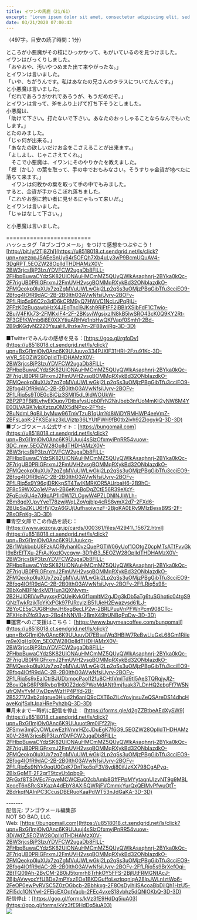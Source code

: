 ```yaml
---
title: イワンの馬鹿（21/61）
excerpt: 'Lorem ipsum dolor sit amet, consectetur adipiscing elit, sed do eiusmod tempor incididunt ut labore et dolore magna aliqua. Praesent elementum facilisis leo vel fringilla est ullamcorper eget. At imperdiet dui accumsan sit amet nulla facilisi morbi tempus.'
date: 03/21/2020 07:00:43
---
```


（497字。目安の読了時間：1分）  
  
ところが小悪魔がその枝にひっかかって、もがいているのを見つけました。  
イワンはびっくりしました。  
「おやおや、汚いやつめまた出て来やがったな。」  
とイワンは言いました。  
「いや、ちがうんです。私はあなたの兄さんのタラスについてたんです。」  
と小悪魔は言いました。  
「だれであろうがかれであろうが、もうだめだぞ。」  
とイワンは言って、斧をふり上げて打ち下そうとしました。  
小悪魔は、  
「助けて下さい。打たないで下さい。あなたのおっしゃることならなんでもいたします。」  
とたのみました。  
「じゃ何が出来る。」  
「あなたの欲しいだけお金をこさえることが出来ます。」  
「よしよし、じゃこさえてくれ。」  
　そこで小悪魔は、イワンにそのやりかたを教えました。  
「樫（かし）の葉を取って、手の中でおもみなさい。そうすりゃ金貨が地べたに落ちて来ます。」  
　イワンは何枚かの葉を取って手の中でもみました。  
すると、金貨が手からこぼれ落ちました。  
「これやお祭に若い者に見せるにゃもって来いだ。」  
とイワンは言いました。  
「じゃはなして下さい。」  
  
と小悪魔は言いました。  
  
\=========================  
ハッシュタグ「#ブンゴウメール」をつけて感想をつぶやこう！　  
[http://bit.ly/2Tj8Zhl](https://u8518018.ct.sendgrid.net/ls/click?upn=nxezppJSAEeSnUy64r5OFQh7Xb4uLy3wP9BcmUQuAV4-3DgRPT_5EOZW28OpIldTHDHAMzX0V-2BW3rjcsBjP3IzuYDVFCW2ugaDb8FlLL-2FHbpBuwaCYdzSK82UiONAuHMCmMZ5QUyQWlkAsaqhnrj-2BYka0kQc-2F7rigUB0PRlGFrxmJ2FmUVH2vsgBOMMqRXykBd32ONbIazdkO-2FMQeokp0luXUx7zqZgMVuUWLwGkj2Lp2qSs3uOMjzPBgGibTfu3cciEO9-2Bfog4IOfR9dAC-2B-2B0IthO3AVwNfsiUyrv-2BOFv-2FfLRiq5s96C2o3dD6kCRM9yQ7HWVC1NcLrJPqRjU-2FFzK0zBuqawbHzX4JEgTncl9JKsh9RiFtFF2jBBlrXSjbFdF1CTwio-2BujV4FKk73-2FMKxIF4-2F-2BKsviWgsjxzlN8kB5lwSRO43cK0Q9KY2Rt-2F3GEfKWmb6j8E0XXYtiuARHVe1nbHwQKfVapf0Smh1-2Bd-2B9dKGdyN2220YsuaHUlhzke7m-2F88wiiRg-3D-3D)  
  
■Twitterでみんなの感想を見る：[https://goo.gl/rgfoDv](https://u8518018.ct.sendgrid.net/ls/click?upn=BxGl1mjOlv0Anc6K9UUuuvo334PJXlF31HRI-2Fzu91Kc-3D-wVR_5EOZW28OpIldTHDHAMzX0V-2BW3rjcsBjP3IzuYDVFCW2ugaDb8FlLL-2FHbpBuwaCYdzSK82UiONAuHMCmMZ5QUyQWlkAsaqhnrj-2BYka0kQc-2F7rigUB0PRlGFrxmJ2FmUVH2vsgBOMMqRXykBd32ONbIazdkO-2FMQeokp0luXUx7zqZgMVuUWLwGkj2Lp2qSs3uOMjzPBgGibTfu3cciEO9-2Bfog4IOfR9dAC-2B-2B0IthO3AVwNfsiUyrv-2BOFv-2FfLRiq5s9T0E0cBiCjz3SMfl5dL9ldWOUkW-2BP2P3FBj8LvhyElOuqv7DtbafvsUpb0FrN2NrJbeb3nfUoMmKli2yNW6M4YE0OLVAGK1vIpXztzuOMX5dNPxx-2FYrd-2BuNdmL9qBiLbyMuw96TmVTzuB1qUmYd8WiDYRMHWP4eeVmZ-2BFsLapK-2FKSEaIkz3kLViztp36LYUtPWri9fB0tb2ivh92ZIogykQ-3D-3D)  
■ブンゴウメール公式サイト：[https://bungomail.com](https://u8518018.ct.sendgrid.net/ls/click?upn=BxGl1mjOlv0Anc6K9UUuuj4sSlzOfxmyiPnRR54vuow-3DC_mw_5EOZW28OpIldTHDHAMzX0V-2BW3rjcsBjP3IzuYDVFCW2ugaDb8FlLL-2FHbpBuwaCYdzSK82UiONAuHMCmMZ5QUyQWlkAsaqhnrj-2BYka0kQc-2F7rigUB0PRlGFrxmJ2FmUVH2vsgBOMMqRXykBd32ONbIazdkO-2FMQeokp0luXUx7zqZgMVuUWLwGkj2Lp2qSs3uOMjzPBgGibTfu3cciEO9-2Bfog4IOfR9dAC-2B-2B0IthO3AVwNfsiUyrv-2BOFv-2FfLRiq5s9Y96qiDRKkpST4TwlKMRKOR5AUrbaH6-2B9hC-2F8c59WXQo1eVPwi-2B6eKmBoDgZCtE56R39eXcY-2FqEck6U4e7d9pAP1lr0W1ZLCgwW4PZLDNINJIWLh-2Bm8qdXUpvYyeT78zwjWqLZoVgjbIp4cRS8ymX2d7-2FXd6-2BUpSaZKLU6HVjOzA6GUjUufhaoiwnzF-2BjoKA0ERy9MlzBessB9S-2F-2BsOFnKg-3D-3D)  
■青空文庫でこの作品を読む：[https://www.aozora.gr.jp/cards/000361/files/42941\_15672.html](https://u8518018.ct.sendgrid.net/ls/click?upn=BxGl1mjOlv0Anc6K9UUuukcg-2Br1WqkbqbU8FzkAORlyhanI0vzQuePGTW06yUof1OOtgZ0cpMTsATfFvvGkl9xBrEfTXu-2FrAJKozlOycgyw-3DfhB3_5EOZW28OpIldTHDHAMzX0V-2BW3rjcsBjP3IzuYDVFCW2ugaDb8FlLL-2FHbpBuwaCYdzSK82UiONAuHMCmMZ5QUyQWlkAsaqhnrj-2BYka0kQc-2F7rigUB0PRlGFrxmJ2FmUVH2vsgBOMMqRXykBd32ONbIazdkO-2FMQeokp0luXUx7zqZgMVuUWLwGkj2Lp2qSs3uOMjzPBgGibTfu3cciEO9-2Bfog4IOfR9dAC-2B-2B0IthO3AVwNfsiUyrv-2BOFv-2FfLRiq5s98-2BbXoNBFNr4kM7Hun3QXNvym-2B2HJlORlVwPuyxsyPQUejKvkGf1qmltM2gJDg3kDb5aTg6tuSGhqtic04tgS9QNzTwkRzjkToYKxPGk97PJRcylzlB51UieH2Ewazvsd61LJ-2BYoCE5sCUG8HdwJH6xgBecLP2w-2BRLPuuVnPFWnPcm908CTc-2FXHoihZfo93wq-2Bo4hNNVB-2BmX49hUNBqPqDw-3D-3D)  
■運営へのご支援はこちら： [https://www.buymeacoffee.com/bungomail](https://u8518018.ct.sendgrid.net/ls/click?upn=BxGl1mjOlv0Anc6K9UUuuvDl7EBsalWq3HBiW7ReBwLluGxL68Gm1RiIem9eXlgHqlXm_5EOZW28OpIldTHDHAMzX0V-2BW3rjcsBjP3IzuYDVFCW2ugaDb8FlLL-2FHbpBuwaCYdzSK82UiONAuHMCmMZ5QUyQWlkAsaqhnrj-2BYka0kQc-2F7rigUB0PRlGFrxmJ2FmUVH2vsgBOMMqRXykBd32ONbIazdkO-2FMQeokp0luXUx7zqZgMVuUWLwGkj2Lp2qSs3uOMjzPBgGibTfu3cciEO9-2Bfog4IOfR9dAC-2B-2B0IthO3AVwNfsiUyrv-2BOFv-2FfLRiq5s9xEaICtrBJUDbmocPaol12fu8CHtIVmlTd9tI5AeSTQRqjyJl2-2BoviQkG6RP8lRvbq1H00Z2doSPWoMdANt9mj1uak37LDnHQ2ebgFf7W5NufrQMvYvMI7wDpwWzHP4PYd-2B-2B5271V3vb2qIgrue0Hiud2h6anIQ9cCXT6oZlLcYovjnsuZeQSAreDS14dhcHaveKqjfSxltJpaHRePyhzbQ-3D-3D)  
■月末まで一時的に配信を停止： [https://forms.gle/d2gZZBtbeAEdXySW9](https://u8518018.ct.sendgrid.net/ls/click?upn=BxGl1mjOlv0Anc6K9UUuuot9m0iFf22jy-2FSmw3mjCyOWLcwEzhVnnrHZcJDuEgK7f6G9_5EOZW28OpIldTHDHAMzX0V-2BW3rjcsBjP3IzuYDVFCW2ugaDb8FlLL-2FHbpBuwaCYdzSK82UiONAuHMCmMZ5QUyQWlkAsaqhnrj-2BYka0kQc-2F7rigUB0PRlGFrxmJ2FmUVH2vsgBOMMqRXykBd32ONbIazdkO-2FMQeokp0luXUx7zqZgMVuUWLwGkj2Lp2qSs3uOMjzPBgGibTfu3cciEO9-2Bfog4IOfR9dAC-2B-2B0IthO3AVwNfsiUyrv-2BOFv-2FfLRiq5s9NYk9ogU0CpK7DnTko5pF3V8ydj80ifJzKX798CgAPyq-2BlxGgMT-2F2grT9tcyUt4pbp9-2FrGxf8TS0VEc7FqveMCWCEuO2cbAmb8GffFPpMYytaqnUIzvNT9g9MBLXeoeT6nSRcSXKazA4dEbY8AXl5QWRjFVCmmkYurQxQElMvPfwuOtT-2BdrkqtNAInPC3CcusDBERuoKaaPdWT53nJdGaKA-3D-3D)  
  
\-------  
配信元: ブンゴウメール編集部  
NOT SO BAD, LLC.  
Web: [https://bungomail.com](https://u8518018.ct.sendgrid.net/ls/click?upn=BxGl1mjOlv0Anc6K9UUuuj4sSlzOfxmyiPnRR54vuow-3DiWd7_5EOZW28OpIldTHDHAMzX0V-2BW3rjcsBjP3IzuYDVFCW2ugaDb8FlLL-2FHbpBuwaCYdzSK82UiONAuHMCmMZ5QUyQWlkAsaqhnrj-2BYka0kQc-2F7rigUB0PRlGFrxmJ2FmUVH2vsgBOMMqRXykBd32ONbIazdkO-2FMQeokp0luXUx7zqZgMVuUWLwGkj2Lp2qSs3uOMjzPBgGibTfu3cciEO9-2Bfog4IOfR9dAC-2B-2B0IthO3AVwNfsiUyrv-2BOFv-2FfLRiq5s9BrXefOqi-2BtTQ09Ah-2BvCM-2B0iJ5tqmrh8TrhkOY5FFS-2BjlUtFRMGNtAcJ-2BjbAVwyocYfUBDe2mPYxzEOe1BKDGuffoLezlpqnlqA28lpJWLnIztWo6-2FeOP0ewPvRVSC5Z0zOGbcb-2Bbhkxg-2F8OsDylhiISAcoaBbDilQh1HzU5-2FI5dc1ONYwI-2FEjcEXOqtVacb-2FEc4vxeS18vbhz5dQNIOKbQ-3D-3D)  
配信停止：[https://goo.gl/forms/kVz3fE9HdDq5iuA03](https://goo.gl/forms/kVz3fE9HdDq5iuA03)  
![](https://u8518018.ct.sendgrid.net/wf/open?upn=ypZaqTjaYrwJSsa-2BLe7H7RcvxSux8rtM6dMtnptkxLQMLiJbmQ03whDMSt9-2BvxM-2BKE6ujadHWCHS-2FYDUUXrKB1ko48yvbyCc0cRihB-2Fp5Bay9wjnwFFFSOMUGZ1XsQFL6p8hp16D1yieF4SRPfSVoFy9X7fgRQQ8yvbg-2FADRTrxDRBmYWd8KluNrwFX8jJMOcpAnF6nGMZiZ70CHTiEnSLFkjqF39BGYQYCbr-2Bs4gPgiNXQ2SJYm6QcLOiX8iAQ-2BKNO5eVWu0ZaE642lH9tdmOHEEq-2FxCP52bkOo8K0qtvTc9pxBioUmLqY4g3-2FTazprOjPteTS2uhljCpn4GNrDSEB9THmmio7ADhvfvEa0z2lnj3umx8WI9PWBlTeQROwD-2BEC4TCoOA3JNoHGPXaKNxOlhWfkerWQZ6T6EHedfCMlxvxEeKCBRJH9Gpr7mJEGgYRKnqDyF4DNDGsL1hsdDUQ-3D-3D)